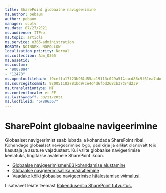 ```yaml
---
title: SharePoint globaalne navigeerimine
ms.author: pebaum
author: pebaum
manager: scotv
ms.date: 07/27/2021
ms.audience: ITPro
ms.topic: article
ms.service: o365-administration
ROBOTS: NOINDEX, NOFOLLOW
localization_priority: Normal
ms.collection: Adm_O365
ms.assetid: ''
ms.custom:
- "9007094"
- "12473"
ms.openlocfilehash: f9ceffa17f23b964d55ac19113c029a512aacd86c9f61ea7abd8db1a7c81381f
ms.sourcegitcommit: 920051182781bd97ce4d4d6fbd268cb37b84d239
ms.translationtype: MT
ms.contentlocale: et-EE
ms.lasthandoff: 08/11/2021
ms.locfileid: "57896367"
---
```

# <a name="sharepoint-global-navigation"></a>SharePoint globaalne navigeerimine

Globaalset navigeerimist saab lubada ja kohandada SharePoint ribal. Kohandage globaalset navigeerimise logo, pealkirja ja allikat olenevalt teie kasutaja ja asutuse vajadustest. Kui valite globaalse navigeerimise keelatuks, lingitakse avalehele SharePoint ikoon.

- [Globaalse navigeerimismenüü kohandamise alustamine](https://docs.microsoft.com/SharePoint/sharepoint-app-bar?WT.mc_id=365AdminCSH_SupportCentral#get-started-customizing-the-global-navigation-tab)
- [Globaalse navigeerimisallika määratlemine](https://docs.microsoft.com/SharePoint/sharepoint-app-bar?WT.mc_id=365AdminCSH_SupportCentral#determine-the-global-navigation-source-depending-on-your-home-sites-configuration)
- [Vaadake kõiki globaalse navigeerimise häälestamise võimalusi.](https://docs.microsoft.com/SharePoint/sharepoint-app-bar?WT.mc_id=365AdminCSH_SupportCentral#see-all-the-different-ways-you-can-set-up-global-navigation)

Lisateavet leiate teemast [Rakenduseriba SharePoint tutvustus.](https://docs.microsoft.com/sharepoint/sharepoint-app-bar) 

